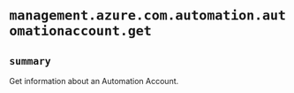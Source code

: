 # `management.azure.com.automation.automationaccount.get`

## `summary`
Get information about an Automation Account.



